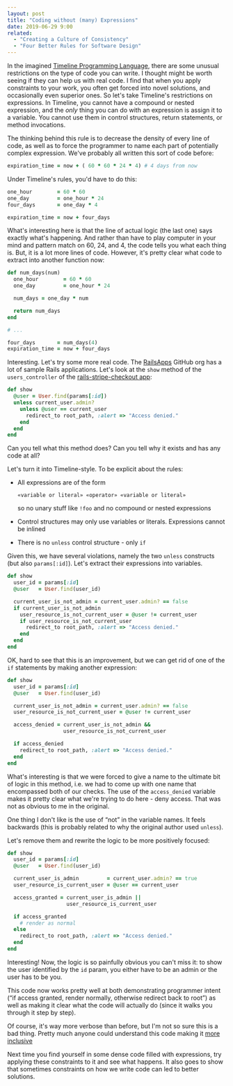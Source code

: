 ```yaml
---
layout: post
title: "Coding without (many) Expressions"
date: 2019-06-29 9:00
related:
  - "Creating a Culture of Consistency"
  - "Four Better Rules for Software Design"
---
```


In the imagined [Timeline Programming Language][timeline], there are some unusual restrictions on the type of code
you can write.  I thought might be worth seeing if they can help us with real code.  I find that when you apply
constraints to your work, you often get forced into novel solutions, and occasionally even superior ones.  So
let's take Timeline's restrictions on expressions.  In Timeline, you cannot have a compound or nested expression,
and the *only* thing you can do with an expression is assign it to a variable. You cannot use them in control
structures, return statements, or method invocations.

[timeline]: https://timeline-lang.com

<!-- more -->

The thinking behind this rule is to decrease the density of every line of code, as well as to force the programmer
to name each part of potentially complex expression.  We've probably all written this sort of code before:

```ruby
expiration_time = now + ( 60 * 60 * 24 * 4) # 4 days from now
```

Under Timeline's rules, you'd have to do this:

```ruby
one_hour        = 60 * 60
one_day         = one_hour * 24
four_days       = one_day * 4

expiration_time = now + four_days
```

What's interesting here is that the line of actual logic (the last one) says exactly what's happening.  And
rather than have to play computer in your mind and pattern match on 60, 24, and 4, the code tells you what each
thing is.  But, it is a lot more lines of code.  However, it's pretty clear what code to extract into another
function now:

```ruby
def num_days(num)
  one_hour        = 60 * 60
  one_day         = one_hour * 24

  num_days = one_day * num

  return num_days
end

# ...

four_days       = num_days(4)
expiration_time = now + four_days
```

Interesting.  Let's try some more real code.  The [RailsApps](https://github.com/RailsApps) GitHub org has a lot
of sample Rails applications.  Let's look at the `show` method of the `users_controller` of the [rails-stripe-checkout app](https://github.com/RailsApps/rails-stripe-checkout/blob/master/app/controllers/users_controller.rb#L9-L16):

```ruby
def show
  @user = User.find(params[:id])
  unless current_user.admin?
    unless @user == current_user
      redirect_to root_path, :alert => "Access denied."
    end
  end
end
```

Can you tell what this method does?  Can you tell why it exists and has any code at all?

Let's turn it into Timeline-style.  To be explicit about the rules:

* All expressions are of the form

  ```
  «variable or literal» «operator» «variable or literal»
  ```
  so no unary stuff like `!foo` and no compound or nested expressions
* Control structures may only use variables or literals. Expressions cannot be inlined
* There is no `unless` control structure - only `if`

Given this, we have several violations, namely the two `unless` constructs (but also `params[:id]`).  Let's extract their expressions into variables.

```ruby
def show
  user_id = params[:id]
  @user   = User.find(user_id)

  current_user_is_not_admin = current_user.admin? == false
  if current_user_is_not_admin
    user_resource_is_not_current_user = @user != current_user
    if user_resource_is_not_current_user
      redirect_to root_path, :alert => "Access denied."
    end
  end
end
```

OK, hard to see that this is an improvement, but we can get rid of one of the `if` statements by making another
expression:

```ruby
def show
  user_id = params[:id]
  @user   = User.find(user_id)

  current_user_is_not_admin = current_user.admin? == false
  user_resource_is_not_current_user = @user != current_user

  access_denied = current_user_is_not_admin && 
                  user_resource_is_not_current_user

  if access_denied
    redirect_to root_path, :alert => "Access denied."
  end
end
```

What's interesting is that we were forced to give a name to the ultimate bit of logic in this method, i.e. we had
to come up with one name that encompassed both of our checks.  The use of the `access_denied` variable makes it
pretty clear what we're trying to do here - deny access.  That was not as obvious to me in the original.

One thing I don't like is the use of “not” in the variable names.  It feels backwards (this is probably related to why the original author used `unless`).

Let's remove them and rewrite the logic to be more positively focused:

```ruby
def show
  user_id = params[:id]
  @user   = User.find(user_id)

  current_user_is_admin         = current_user.admin? == true
  user_resource_is_current_user = @user == current_user

  access_granted = current_user_is_admin || 
                   user_resource_is_current_user

  if access_granted
    # render as normal
  else
    redirect_to root_path, :alert => "Access denied."
  end
end
```

Interesting!  Now, the logic is so painfully obvious you can't miss it:  to show the user identified by the `id`
param, you either have to be an admin or the user has to be you.

This code now works pretty well at both demonstrating programmer intent (“if access granted, render normally,
otherwise redirect back to root”) as well as making it clear what the code will actually do (since it walks
you through it step by step).

Of course, it's way more verbose than before, but I'm not so sure this is a bad thing.  Pretty much anyone could
understand this code making it [more inclusive](/blog/2018/02/02/explicit-code-is-inclusive.html)

Next time you find yourself in some dense code filled with expressions, try applying these constraints to it and
see what happens.  It also goes to show that sometimes constraints on how we write code can led to better
solutions.

